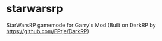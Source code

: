 # starwarsrp
StarWarsRP gamemode for Garry's Mod (Built on DarkRP by https://github.com/FPtje/DarkRP)
